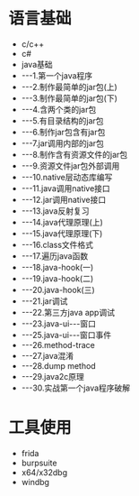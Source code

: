 # 语言基础
* c/c++
* c#
* java基础
* ---1.第一个java程序
* ---2.制作最简单的jar包(上)
* ---3.制作最简单的jar包(下)
* ---4.含两个类的jar包
* ---5.有目录结构的jar包
* ---6.制作jar包含有jar包
* ---7.jar调用内部的jar包
* ---8.制作含有资源文件的jar包
* ---9.资源文件jar包外部调用
* ---10.native层动态库编写
* ---11.java调用native接口
* ---12.jar调用native接口
* ---13.java反射复习
* ---14.java代理原理(上)
* ---15.java代理原理(下)
* ---16.class文件格式
* ---17.遍历java函数 
* ---18.java-hook(一)
* ---19.java-hook(二)
* ---20.java-hook(三)
* ---21.jar调试
* ---22.第三方java app调试
* ---23.java-ui---窗口
* ---25.java-ui---窗口事件
* ---26.method-trace 
* ---27.java混淆
* ---28.dump method
* ---29.java2c原理
* ---30.实战第一个java程序破解

# 工具使用
* frida 
* burpsuite
* x64/x32dbg
* windbg




